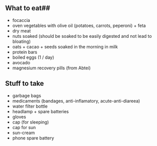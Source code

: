 ## What to eat## 
  - focaccia
  - oven vegetables with olive oil (potatoes, carrots, peperoni) + feta
  - dry meat
  - nuts soaked (should be soaked to be easily digested and not lead to bloating)
  - oats + cacao + seeds soaked in the morning in milk
  - protein bars
  - boiled eggs (1 / day)
  - avocado
  - magnesium recovery pills (from Abtei)

## Stuff to take ##
  - garbage bags
  - medicaments (bandages, anti-inflamatory, acute-anti-diareea)
  - water filter bottle
  - headlamp + spare batteries
  - gloves
  - cap (for sleeping)
  - cap for sun
  - sun-cream
  - phone spare battery

